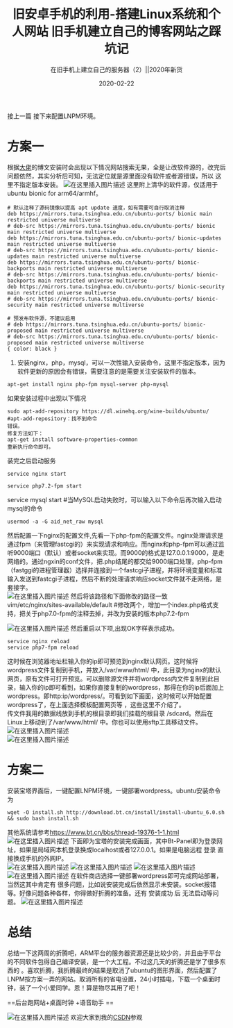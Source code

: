 ﻿---
layout: post
title: '旧安卓手机的利用-搭建Linux系统和个人网站 旧手机建立自己的博客网站之踩坑记'
subtitle: '在旧手机上建立自己的服务器（2）||2020年新货'
date: 2020-02-22
categories: 记录
cover: 'https://images.pexels.com/photos/3703074/pexels-photo-3703074.jpeg?auto=compress&cs=tinysrgb&dpr=2&h=650&w=940'
tags: Linux_deploy  ubuntu Linux 旧手机 wordpress
---

接上一篇
接下来配置LNPM环境。
# 方案一
根据[大佬](https://post.smzdm.com/p/228886/)的博文安装时会出现以下情况网站搜索无果，全是让改软件源的，改完后问题依然，其实分析后可知，无法定位就是源里面没有软件或者源错误，所以 这里不指定版本安装。
![在这里插入图片描述](https://img-blog.csdnimg.cn/20200222125759883.png)
这里附上清华的软件源，仅适用于ubuntu bionic for arm64/armhf。
```C-like
# 默认注释了源码镜像以提高 apt update 速度，如有需要可自行取消注释
deb https://mirrors.tuna.tsinghua.edu.cn/ubuntu-ports/ bionic main restricted universe multiverse
# deb-src https://mirrors.tuna.tsinghua.edu.cn/ubuntu-ports/ bionic main restricted universe multiverse
deb https://mirrors.tuna.tsinghua.edu.cn/ubuntu-ports/ bionic-updates main restricted universe multiverse
# deb-src https://mirrors.tuna.tsinghua.edu.cn/ubuntu-ports/ bionic-updates main restricted universe multiverse
deb https://mirrors.tuna.tsinghua.edu.cn/ubuntu-ports/ bionic-backports main restricted universe multiverse
# deb-src https://mirrors.tuna.tsinghua.edu.cn/ubuntu-ports/ bionic-backports main restricted universe multiverse
deb https://mirrors.tuna.tsinghua.edu.cn/ubuntu-ports/ bionic-security main restricted universe multiverse
# deb-src https://mirrors.tuna.tsinghua.edu.cn/ubuntu-ports/ bionic-security main restricted universe multiverse

# 预发布软件源，不建议启用
# deb https://mirrors.tuna.tsinghua.edu.cn/ubuntu-ports/ bionic-proposed main restricted universe multiverse
# deb-src https://mirrors.tuna.tsinghua.edu.cn/ubuntu-ports/ bionic-proposed main restricted universe multiverse
{ color: black }
```

1. 安装nginx，php，mysql，可以一次性输入安装命令，这里不指定版本，因为软件更新的原因会有错误，需要注意的是需要关注安装软件的版本。
```C-like
apt-get install nginx php-fpm mysql-server php-mysql
```
如果安装过程中出现以下情况
```C-like
sudo apt-add-repository https://dl.winehq.org/wine-builds/ubuntu/
#apt-add-repository：找不到命令
错误。
修复方法如下：
apt-get install software-properties-common
重新执行命令即可。
```
装完之后启动服务
```C-like
service nginx start

service php7.2-fpm start
```
service mysql start #当MySQL启动失败时，可以输入以下命令后再次输入启动mysql的命令
```C-like
usermod -a -G aid_net_raw mysql 
```
然后配置一下nginx的配置文件,先看一下php-fpm的配置文件。nginx处理请求是通过fpm（来管理fastcgi的）来实现请求和响应。而nginx和php-fpm可以通过监听9000端口（默认）或者socket来实现。而9000的格式是127.0.0.1:9000，是走网络的。通过ngxin的conf文件，把.php结尾的都交给9000端口处理，php-fpm（fastggi的进程管理器）选择并连接到一个fastcgi子进程，并将环境变量和标准输入发送到fastcgi子进程，然后不断的处理请求响应socket文件就不走网络，是套接字。  
![在这里插入图片描述](https://img-blog.csdnimg.cn/20200222133504494.png?x-oss-process=image/watermark,type_ZmFuZ3poZW5naGVpdGk,shadow_10,text_aHR0cHM6Ly9ibG9nLmNzZG4ubmV0L3dlaXhpbl80NDIzNTAzMQ==,size_16,color_FFFFFF,t_70)
然后将该路径和下面修改的路径一致  
vim/etc/nginx/sites-available/default #修改两个，增加一个index.php格式支持，把关于php7.0-fpm的注释去掉，并改为安装的版本php7.2-fpm  

![在这里插入图片描述](https://img-blog.csdnimg.cn/20200222130711965.png?x-oss-process=image/watermark,type_ZmFuZ3poZW5naGVpdGk,shadow_10,text_aHR0cHM6Ly9ibG9nLmNzZG4ubmV0L3dlaXhpbl80NDIzNTAzMQ==,size_16,color_FFFFFF,t_70)
然后重启以下项,出现OK字样表示成功。  
```C-like
service nginx reload
service php7-fpm reload
```
这时候在浏览器地址栏输入你的ip即可预览到nginx默认网页。这时候将wordpress文件复制到手机，并放入/var/www/html/ 中，此目录为nginx的默认网页，原有文件可打开预览。可以删除源文件并将wordpress内文件复制到此目录，输入你的ip即可看到，如果你直接复制的wordpress，那得在你的ip后面加上wordpress。即http:ip/wordpress/。可看到如下画面，这时候可以开始配置wordpress了，在上面选择模板配置网页等 ，这些这里不介绍了。    
传文件我用的数据线放到手机的根目录即我们挂载的根目录 /sdcard。然后在Linux上移动到了/var/www/html/ 中。你也可以使用sftp工具移动文件。  
![在这里插入图片描述](https://img-blog.csdnimg.cn/20200222152800886.png)  
![在这里插入图片描述](https://img-blog.csdnimg.cn/20200222153151177.png?x-oss-process=image/watermark,type_ZmFuZ3poZW5naGVpdGk,shadow_10,text_aHR0cHM6Ly9ibG9nLmNzZG4ubmV0L3dlaXhpbl80NDIzNTAzMQ==,size_16,color_FFFFFF,t_70)  
# 方案二
安装宝塔界面后，一键配置LNPM环境，一键部署wordpress。ubuntu安装命令为  
```C-like
wget -O install.sh http://download.bt.cn/install/install-ubuntu_6.0.sh && sudo bash install.sh
```
其他系统请参考<https://www.bt.cn/bbs/thread-19376-1-1.html>  
![在这里插入图片描述](https://img-blog.csdnimg.cn/20200222153404618.jpg?x-oss-process=image/watermark,type_ZmFuZ3poZW5naGVpdGk,shadow_10,text_aHR0cHM6Ly9ibG9nLmNzZG4ubmV0L3dlaXhpbl80NDIzNTAzMQ==,size_16,color_FFFFFF,t_70)
下面即为宝塔的安装完成画面，其中Bt-Panel即为登录网址，如果是局域网本机登录换成localhost或者127.0.0.1。如果是电脑远程 登录 直接换成手机的外网IP。  
![在这里插入图片描述](https://img-blog.csdnimg.cn/20200222153417494.jpg?x-oss-process=image/watermark,type_ZmFuZ3poZW5naGVpdGk,shadow_10,text_aHR0cHM6Ly9ibG9nLmNzZG4ubmV0L3dlaXhpbl80NDIzNTAzMQ==,size_16,color_FFFFFF,t_70)
![在这里插入图片描述](https://img-blog.csdnimg.cn/20200222153522458.jpg?x-oss-process=image/watermark,type_ZmFuZ3poZW5naGVpdGk,shadow_10,text_aHR0cHM6Ly9ibG9nLmNzZG4ubmV0L3dlaXhpbl80NDIzNTAzMQ==,size_16,color_FFFFFF,t_70)
![在这里插入图片描述](https://img-blog.csdnimg.cn/20200222153437258.jpg?x-oss-process=image/watermark,type_ZmFuZ3poZW5naGVpdGk,shadow_10,text_aHR0cHM6Ly9ibG9nLmNzZG4ubmV0L3dlaXhpbl80NDIzNTAzMQ==,size_16,color_FFFFFF,t_70)  
![在这里插入图片描述](https://img-blog.csdnimg.cn/20200222153448555.jpg?x-oss-process=image/watermark,type_ZmFuZ3poZW5naGVpdGk,shadow_10,text_aHR0cHM6Ly9ibG9nLmNzZG4ubmV0L3dlaXhpbl80NDIzNTAzMQ==,size_16,color_FFFFFF,t_70)
在软件商店选择一键部署wordpress即可完成网站部署，当然这其中肯定有 很多问题，比如说安装完成后依然显示未安装。socket报错等。好像问题各种各样，你得做好折腾的准备。还有 安装成功 后 无法启动等问题。
![在这里插入图片描述](https://img-blog.csdnimg.cn/2020022215431142.jpg?x-oss-process=image/watermark,type_ZmFuZ3poZW5naGVpdGk,shadow_10,text_aHR0cHM6Ly9ibG9nLmNzZG4ubmV0L3dlaXhpbl80NDIzNTAzMQ==,size_16,color_FFFFFF,t_70)
# 总结
总结一下这两周的折腾吧，ARM平台的服务器资源还是比较少的，并且由于平台的不同软件包得自己编译安装，是一个大工程。不过这几天的折腾还是学了很多东西的 。喜欢折腾，我折腾最终的结果是取消了ubuntu的图形界面，然后配置了LNPM按方案一弄的网站。取消所有的省电设置，24小时插电，下载一个桌面时钟，装了一个小爱同学。恩！算是物尽其用了吧！   


==后台跑网站+桌面时钟 +语音助手 ==


![在这里插入图片描述](https://img-blog.csdnimg.cn/20200222155750839.jpg?x-oss-process=image/watermark,type_ZmFuZ3poZW5naGVpdGk,shadow_10,text_aHR0cHM6Ly9ibG9nLmNzZG4ubmV0L3dlaXhpbl80NDIzNTAzMQ==,size_16,color_FFFFFF,t_70)
欢迎大家到我的[CSDN](https://me.csdn.net/weixin_44235031)参观
